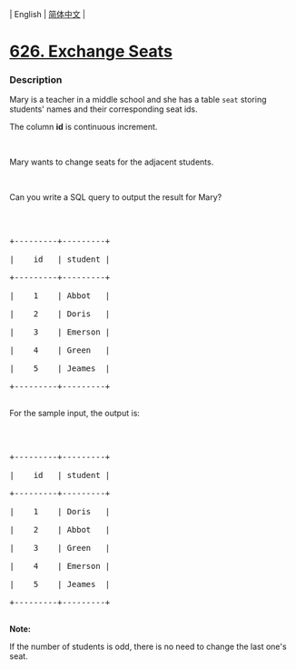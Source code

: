 | English | [简体中文](README.md) |

# [626. Exchange Seats](https://leetcode-cn.com/problems/exchange-seats)
 ### Description
<p>Mary is a teacher in a middle school and she has a table <code>seat</code> storing students&#39; names and their corresponding seat ids.</p>
The column <b>id</b> is continuous increment.

<p>&nbsp;</p>
Mary wants to change seats for the adjacent students.

<p>&nbsp;</p>
Can you write a SQL query to output the result for Mary?

<p>&nbsp;</p>

<pre>
+---------+---------+
|    id   | student |
+---------+---------+
|    1    | Abbot   |
|    2    | Doris   |
|    3    | Emerson |
|    4    | Green   |
|    5    | Jeames  |
+---------+---------+
</pre>
For the sample input, the output is:

<p>&nbsp;</p>

<pre>
+---------+---------+
|    id   | student |
+---------+---------+
|    1    | Doris   |
|    2    | Abbot   |
|    3    | Green   |
|    4    | Emerson |
|    5    | Jeames  |
+---------+---------+
</pre>

<p><b>Note:</b><br />
If the number of students is odd, there is no need to change the last one&#39;s seat.</p>
